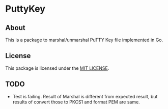 # PuttyKey

## About
This is a package to marshal/unmarshal PuTTY Key file implemented in Go.

## License
This package is licensed under the [MIT LICENSE](http://yosida95.mit-license.org/).

## TODO
- Test is failing.  Result of Marshal is different from expected result, but results of convert those to PKCS1 and format PEM are same.
